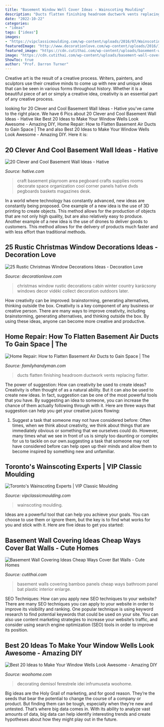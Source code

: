 ```yaml
---
title: "Basement Window Well Cover Ideas - Wainscoting Moulding"
description: "Ducts flatten finishing headroom ductwork vents replacing flatter"
date: "2022-10-22"
categories:
- "ideas"
tags: ["ideas"]
images:
- "https://vipclassicmoulding.com/wp-content/uploads/2016/07/Wainscoting-wall-decor-and-window-trim-in-GTA.jpg"
featuredImage: "http://www.decorationlove.com/wp-content/uploads/2016/11/Christmas-Cabin-Window-Ideas.jpg"
featured_image: "https://cdn.cutithai.com/wp-content/uploads/basement-wall-covering-ideas-cheap-ways-cover-bat-walls_129125.jpg"
image: "https://cdn.cutithai.com/wp-content/uploads/basement-wall-covering-ideas-cheap-ways-cover-bat-walls_129125.jpg"
ShowToc: true
author: "Prof. Darron Turner"
---
```



Creative art is the result of a creative process. Writers, painters, and sculptors use their creative minds to come up with new and unique ideas that can be seen in various forms throughout history. Whether it is a beautiful piece of art or simply a creative idea, creativity is an essential part of any creative process.

	

		
looking for 20 Clever and Cool Basement Wall Ideas - Hative you've came to the right place. We have 6 Pics about 20 Clever and Cool Basement Wall Ideas - Hative like Best 20 Ideas to Make Your Window Wells Look Awesome - Amazing DIY, Home Repair: How to Flatten Basement Air Ducts to Gain Space | The and also Best 20 Ideas to Make Your Window Wells Look Awesome - Amazing DIY. Here it is:
		
    
## 20 Clever And Cool Basement Wall Ideas - Hative

<img loading=lazy src="https://hative.com/wp-content/uploads/2014/05/basement-wall-ideas/8-pegboard-wall-of-basement-playroom.jpg" onerror="this.onerror=null;this.src='https://tse4.mm.bing.net/th?id=OIP._JEXReEfVTahcf89kdtI3wHaGR&amp;pid=15.1';" alt="20 Clever and Cool Basement Wall Ideas - Hative">

_Source: hative.com_

>craft basement playroom area pegboard crafts supplies rooms decorate space organization cool corner panels hative dvds pegboards baskets magazines desk. 

	

In a world where technology has constantly advanced, new ideas are constantly being proposed. One example of a new idea is the use of 3D printing to create objects. This method allows for the production of objects that are not only high quality, but are also relatively easy to produce. Another example of a new idea is the use of drones to deliver goods to customers. This method allows for the delivery of products much faster and with less effort than traditional methods.

    
## 25 Rustic Christmas Window Decorations Ideas - Decoration Love

<img loading=lazy src="http://www.decorationlove.com/wp-content/uploads/2016/11/Christmas-Cabin-Window-Ideas.jpg" onerror="this.onerror=null;this.src='https://tse4.mm.bing.net/th?id=OIP.Wbr84Emh7PzHIBnqgdSkngHaLI&amp;pid=15.1';" alt="25 Rustic Christmas Window Decorations Ideas - Decoration Love">

_Source: decorationlove.com_

>christmas window rustic decorations cabin winter country karácsony windows decor vidéki collect decoration outdoors later. 

	

How creativity can be improved: brainstorming, generating alternatives, thinking outside the box.
Creativity is a key component of any business or creative person. There are many ways to improve creativity, including brainstorming, generating alternatives, and thinking outside the box. By using these ideas, anyone can become more creative and productive.

    
## Home Repair: How To Flatten Basement Air Ducts To Gain Space | The

<img loading=lazy src="http://cdn2.tmbi.com/TFH/Projects/FH11JAU_FLADUC_02.JPG" onerror="this.onerror=null;this.src='https://tse4.mm.bing.net/th?id=OIP.3kGBedNFO6Ej3j2GDtWSkwHaHa&amp;pid=15.1';" alt="Home Repair: How to Flatten Basement Air Ducts to Gain Space | The">

_Source: familyhandyman.com_

>ducts flatten finishing headroom ductwork vents replacing flatter. 

	

The power of suggestion: How can creativity be used to create ideas?
Creativity is often thought of as a natural ability. But it can also be used to create new ideas. In fact, suggestion can be one of the most powerful tools that you have. By suggesting an idea to someone, you can increase the chance of them actually following through with it. Here are three ways that suggestion can help you get your creative juices flowing: 
1. Suggest a task that someone may not have considered before: Often times, when we think about creativity, we think about things that are immediately obvious or something that we ourselves could do. However, many times what we see in front of us is simply too daunting or complex for us to tackle on our own.suggesting a task that someone may not have considered before can help open up their minds and allow them to become inspired by something new and unfamiliar. 

    
## Toronto&#039;s Wainscoting Experts | VIP Classic Moulding

<img loading=lazy src="https://vipclassicmoulding.com/wp-content/uploads/2016/07/Wainscoting-wall-decor-and-window-trim-in-GTA.jpg" onerror="this.onerror=null;this.src='https://tse3.mm.bing.net/th?id=OIP.WuTBDFuPm8PlalrITGtXMwHaFj&amp;pid=15.1';" alt="Toronto&#039;s Wainscoting Experts | VIP Classic Moulding">

_Source: vipclassicmoulding.com_

>wainscoting moulding. 

	

Ideas are a powerful tool that can help you achieve your goals. You can choose to use them or ignore them, but the key is to find what works for you and stick with it. Here are five ideas to get you started: 

    
## Basement Wall Covering Ideas Cheap Ways Cover Bat Walls - Cute Homes

<img loading=lazy src="https://cdn.cutithai.com/wp-content/uploads/basement-wall-covering-ideas-cheap-ways-cover-bat-walls_129125.jpg" onerror="this.onerror=null;this.src='https://tse2.mm.bing.net/th?id=OIP.qFRK0EM5EJWsikMFosDTuAHaFh&amp;pid=15.1';" alt="Basement Wall Covering Ideas Cheap Ways Cover Bat Walls - Cute Homes">

_Source: cutithai.com_

>basement walls covering bamboo panels cheap ways bathroom panel bat plastic interior enlarge. 

	

SEO Techniques: How can you apply new SEO techniques to your website?
There are many SEO techniques you can apply to your website in order to improve its visibility and ranking. One popular technique is using keyword research to find potential keywords that could be used on your site. You can also use content marketing strategies to increase your website’s traffic, and consider using search engine optimization (SEO) tools in order to improve its position.

    
## Best 20 Ideas To Make Your Window Wells Look Awesome - Amazing DIY

<img loading=lazy src="https://www.woohome.com/wp-content/uploads/2019/08/Window-Wells-Decorating-Ideas-4.jpg" onerror="this.onerror=null;this.src='https://tse2.mm.bing.net/th?id=OIP.LL-pL9liVxUTwDE5P2mP7QHaLF&amp;pid=15.1';" alt="Best 20 Ideas to Make Your Window Wells Look Awesome - Amazing DIY">

_Source: woohome.com_

>decorating demisol ferestrele idei infrumuseta woohome. 

	

Big ideas are the Holy Grail of marketing, and for good reason. They’re the seeds that bear the potential to change the course of a company or product. But finding them can be tough, especially when they’re new and untested. That’s where big data comes in. With its ability to analyze vast amounts of data, big data can help identify interesting trends and create hypotheses about how they might play out in the future.

